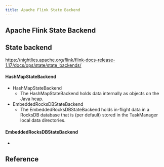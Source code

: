 ```yaml
---
title: Apache Flink State Backend
---
```


## Apache Flink State Backend



## State backend
https://nightlies.apache.org/flink/flink-docs-release-1.17/docs/ops/state/state_backends/

#### HashMapStateBackend

- HashMapStateBackend
    - The HashMapStateBackend holds data internally as objects on the Java heap.
- EmbeddedRocksDBStateBackend
    - The EmbeddedRocksDBStateBackend holds in-flight data in a RocksDB database that is (per default) stored in the TaskManager local data directories.

#### EmbeddedRocksDBStateBackend

- 


## Reference

